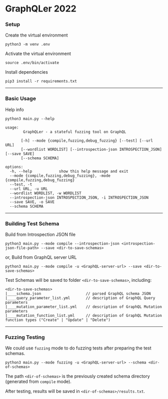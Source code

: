 
# GraphQLer 2022 

### Setup

Create the virtual environment

```shell
python3 -m venv .env
```

Activate the virtual environment

```shell
source .env/bin/activate
```

Install dependencies

```shell
pip3 install -r requirements.txt
```



--------

### Basic Usage

Help info

```shell
python3 main.py --help

usage: 
        GraphQLer - a stateful fuzzing tool on GraphQL
        
       [-h] --mode {compile,fuzzing,debug_fuzzing} [--test] [--url URL]
       [--wordlist WORDLIST] [--introspection-json INTROSPECTION_JSON] [--save SAVE]
       [--schema SCHEMA]

options:
  -h, --help            show this help message and exit
  --mode {compile,fuzzing,debug_fuzzing}, -mode {compile,fuzzing,debug_fuzzing}
  --test, -t
  --url URL, -u URL
  --wordlist WORDLIST, -w WORDLIST
  --introspection-json INTROSPECTION_JSON, -i INTROSPECTION_JSON
  --save SAVE, -o SAVE
  --schema SCHEMA
```



--------

### Building Test Schema

Build from Introspection JSON file

```shell
python3 main.py --mode compile --introspection-json <introspection-json-file-path> --save <dir-to-save-schemas>
```

or, Build from GraphQL server URL

```shell
python3 main.py --mode compile -u <GraphQL-server-url> --save <dir-to-save-schemas>
```



Test Schemas will be saved to folder `<dir-to-save-schemas>`, including:

```
<dir-to-save-schemas>
|____schema.json					// parsed GraphQL schema JSON
|____query_parameter_list.yml		// description of GraphQL Query parameters
|____mutation_parameter_list.yml	// description of GraphQL Mutation parameters
|____mutation_function_list.yml		// description of GraphQL Mutation function types ("Create" | "Update" | "Delete")
```



-------

### Fuzzing Testing

We could use `fuzzing` mode to do fuzzing tests after preparing the test schemas.

```shell
python3 main.py --mode fuzzing -u <GraphQL-server-url> --schema <dir-of-schemas>
```

The path `<dir-of-schemas>` is the previously created schema directory (generated from `compile` mode).

After testing, results will be saved in `<dir-of-schemas>/results.txt`.



